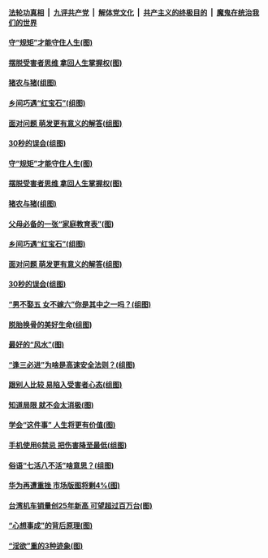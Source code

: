 

####  [法轮功真相](../../../../basic/blob/master/README.md?t=12021201) &nbsp;|&nbsp; [九评共产党](../../../../9ping.md/blob/master/README.md?t=12021201) &nbsp;|&nbsp; [解体党文化](../../../../jtdwh.md/blob/master/README.md?t=12021201)  &nbsp;|&nbsp; [共产主义的终极目的](../../../../gczydzjmd.md/blob/master/README.md?t=12021201) &nbsp;|&nbsp; [魔鬼在统治我们的世界](../../../../mgztzwmdsj.md/blob/master/README.md?t=12021201) 

#### [守“规矩”才能守住人生(图)](../pages/p8/953879.md?t=12021201) 

#### [摆脱受害者思维 拿回人生掌握权(图)](../pages/p8/954346.md?t=12021201) 

#### [猪农与猪(组图)](../pages/p8/953882.md?t=12021201) 

#### [乡间巧遇“红宝石”(组图)](../pages/p8/954052.md?t=12021201) 

#### [面对问题 萌发更有意义的解答(组图)](../pages/p8/954237.md?t=12021201) 

#### [30秒的误会(组图)](../pages/p8/953883.md?t=12021201) 

#### [守“规矩”才能守住人生(图)](../pages/p8/953879.md?t=12021201) 

#### [摆脱受害者思维 拿回人生掌握权(图)](../pages/p8/954346.md?t=12021201) 

#### [猪农与猪(组图)](../pages/p8/953882.md?t=12021201) 

#### [父母必备的一张“家庭教育表”(图)](../pages/p8/954315.md?t=12021201) 

#### [乡间巧遇“红宝石”(组图)](../pages/p8/954052.md?t=12021201) 

#### [面对问题 萌发更有意义的解答(组图)](../pages/p8/954237.md?t=12021201) 

#### [30秒的误会(组图)](../pages/p8/953883.md?t=12021201) 

#### [“男不娶五 女不嫁六”你是其中之一吗？(组图)](../pages/p8/954145.md?t=12021201) 

#### [脱胎换骨的美好生命(组图)](../pages/p8/953624.md?t=12021201) 

#### [最好的“风水”(图)](../pages/p8/953674.md?t=12021201) 

#### [“逢三必进”为啥是高速安全法则？(组图)](../pages/p8/954128.md?t=12021201) 

#### [跟别人比较 易陷入受害者心态(组图)](../pages/p8/954081.md?t=12021201) 

#### [知道局限 就不会太消极(图)](../pages/p8/954061.md?t=12021201) 

#### [学会“这件事” 人生将更有价值(图)](../pages/p8/954057.md?t=12021201) 

#### [手机使用6禁忌 把伤害降至最低(组图)](../pages/p8/954035.md?t=12021201) 

#### [俗语“七活八不活”啥意思？(组图)](../pages/p8/954017.md?t=12021201) 

#### [华为再遭重挫 市场版图将剩4%(图)](../pages/p8/953954.md?t=12021201) 

#### [台湾机车销量创25年新高 可望超过百万台(图)](../pages/p8/953959.md?t=12021201) 

#### [“心想事成”的背后原理(图)](../pages/p8/953933.md?t=12021201) 

#### [“淫欲”重的3种迹象(图)](../pages/p8/953915.md?t=12021201) 

